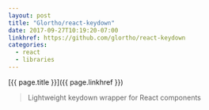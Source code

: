 ```yaml
---
layout: post
title: "Glortho/react-keydown"
date: 2017-09-27T10:19:20-07:00
linkhref: https://github.com/glortho/react-keydown
categories:
  - react
  - libraries
---
```



[{{ page.title }}]({{ page.linkhref }})

> Lightweight keydown wrapper for React components



